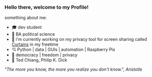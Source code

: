 ### Hello there, welcome to my Profile!

something about me:
- 🎓 dev student  
- 📜 BA political science  
- 🔭 i'm currently working on my privacy tool for screen sharing called [Curtains](https://github.com/AbortLarboard/curtains_dev) in my freetime  
- 💘 Python | data | GUIs | automation | Raspberry Pis  
- 🫶 democracy | freedom | privacy       
- 📖 Ted Chiang, Philip K. Dick
    
      
*"The more you know, the more you realize you don't know.", Aristotle*  


<!--
**AbortLarboard/AbortLarboard** is a ✨ _special_ ✨ repository because its `README.md` (this file) appears on your GitHub profile.

Here are some ideas to get you started:

- 🔭 I’m currently working on ...
- 🌱 I’m currently learning ...
- 👯 I’m looking to collaborate on ...
- 🤔 I’m looking for help with ...
- 💬 Ask me about ...
- 📫 How to reach me: ...
- 😄 Pronouns: ...
- ⚡ Fun fact: ...
-->
